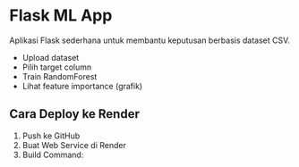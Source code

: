 # Flask ML App

Aplikasi Flask sederhana untuk membantu keputusan berbasis dataset CSV.
- Upload dataset
- Pilih target column
- Train RandomForest
- Lihat feature importance (grafik)

## Cara Deploy ke Render
1. Push ke GitHub
2. Buat Web Service di Render
3. Build Command:
